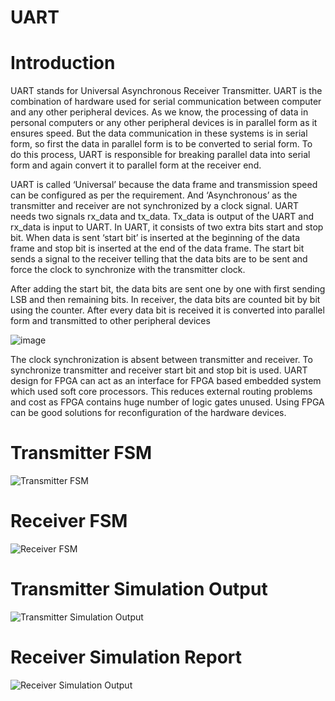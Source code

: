 # UART

# Introduction

UART stands for Universal Asynchronous Receiver Transmitter. UART is the combination of hardware used for serial communication between computer and any other peripheral devices. As we know, the processing of data in personal computers or any other peripheral devices is in parallel form as it ensures speed. But the data communication in these systems is in serial form, so first the data in parallel form is to be converted to serial form. To do this process, UART is responsible for breaking parallel data into serial form and again convert it to parallel form at the receiver end.

UART is called ‘Universal’ because the data frame and transmission speed can be configured as per the requirement. And ‘Asynchronous’ as the transmitter and receiver are not synchronized by a clock signal. UART needs two signals rx_data and tx_data. Tx_data is output of the UART and rx_data is input to UART. In UART, it consists of two extra bits start and stop bit. When data is sent ‘start bit’ is inserted at the beginning of the data frame and stop bit is inserted at the end of the data frame. The start bit sends a signal to the receiver telling that the data bits are to be sent and force the clock to synchronize with the transmitter clock.

After adding the start bit, the data bits are sent one by one with first sending LSB and then remaining bits. In receiver, the data bits are counted bit by bit using the counter. After every data bit is received it is converted into parallel form and transmitted to other peripheral devices

![image](https://user-images.githubusercontent.com/63600784/174316546-f1bc64b0-8b31-4c5f-a53f-8106800201d2.png)

The clock synchronization is absent between transmitter and receiver. To synchronize transmitter and receiver start bit and stop bit is used. UART design for FPGA can act as an interface for FPGA based embedded system which used soft core processors. This reduces external routing problems and cost as FPGA contains huge number of logic gates unused. Using FPGA can be good solutions for reconfiguration of the hardware devices.

# Transmitter FSM

![Transmitter FSM](https://user-images.githubusercontent.com/63600784/174316768-614bae37-1688-400b-900e-4f07aa16f694.png)

# Receiver FSM

![Receiver FSM](https://user-images.githubusercontent.com/63600784/174316800-146e112a-82bc-4ed6-98bb-0bd7d4036319.png)

# Transmitter Simulation Output

![Transmitter Simulation Output](https://user-images.githubusercontent.com/63600784/174316836-013534a7-043e-403b-be10-257b72606fdc.png)

# Receiver Simulation Report

![Receiver Simulation Output](https://user-images.githubusercontent.com/63600784/174316877-576ddbb8-9950-4f2e-86ad-c8685e49b3ac.png)
